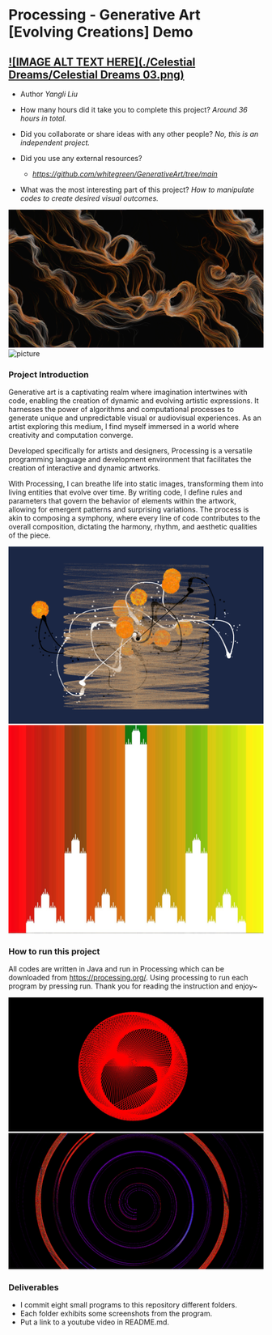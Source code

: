 # Processing - Generative Art [Evolving Creations] Demo

## [![IMAGE ALT TEXT HERE](./Celestial Dreams/Celestial Dreams 03.png)](https://youtu.be/8ZmZGKu8iA8) 

* Author
 *Yangli Liu*
  
* How many hours did it take you to complete this project?   *Around 36 hours in total.*
* Did you collaborate or share ideas with any other people?   *No, this is an independent project.*
* Did you use any external resources? 
  * *https://github.com/whitegreen/GenerativeArt/tree/main*
 

* What was the most interesting part of this project? *How to manipulate codes to create desired visual outcomes.*

<img src="./Celestial Dreams/Celestial Dreams 04.png" alt="picture">
<img src="./Ethereal Chaos/Ethereal Chaos.jpg" alt="picture">

### Project Introduction
Generative art is a captivating realm where imagination intertwines with code, enabling the creation of dynamic 
and evolving artistic expressions. It harnesses the power of algorithms and computational processes to generate 
unique and unpredictable visual or audiovisual experiences. 
As an artist exploring this medium, I find myself immersed in a world where creativity and computation converge.

Developed specifically for artists and designers, Processing is a versatile programming language and development 
environment that facilitates the creation of interactive and dynamic artworks.

With Processing, I can breathe life into static images, transforming them into living entities that evolve over time. 
By writing code, I define rules and parameters that govern the behavior of elements within the artwork, 
allowing for emergent patterns and surprising variations. The process is akin to composing a symphony, 
where every line of code contributes to the overall composition, dictating the harmony, rhythm, and aesthetic qualities of the piece.

<img src="./Painter/Painter 02.png" alt="picture">
<img src="./Scented_Serenade/Scented Serenade 01.jpg" alt="picture">

### How to run this project
All codes are written in Java and run in Processing which can be downloaded from https://processing.org/. 
Using processing to run each program by pressing run. Thank you for reading the instruction and enjoy~

<img src="./CK Cardioid/CK Cardioid 03.jpg" alt="picture">
<img src="./Snail_Totem/Snail Totem.png" alt="picture">

### Deliverables
* I commit eight small programs to this repository different folders.
* Each folder exhibits some screenshots from the program.
* Put a link to a youtube video in README.md.

